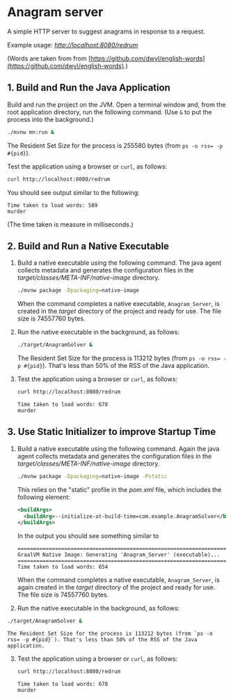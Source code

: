 # Anagram server

A simple HTTP server to suggest anagrams in response to a request.

Example usage: _[http://localhost:8080/redrum](http://localhost:8080/redrum)_

(Words are taken from from [https://github.com/dwyl/english-words](https://github.com/dwyl/english-words).)


## 1. Build and Run the Java Application

Build and run the project on the JVM. Open a terminal window and, from the root application directory, run the following command.
(Use `&` to put the process into the background.)

```bash
./mvnw mn:run &
```

The Resident Set Size for the process is 255580 bytes (from `ps -o rss= -p #{pid}`).

Test the application using a browser or `curl`, as follows:

```bash
curl http://localhost:8080/redrum
```

You should see output similar to the following:
```
Time taken to load words: 589
murder
```

(The time taken is measure in milliseconds.)

## 2. Build and Run a Native Executable 

1. Build a native executable using the following command. The java agent collects metadata and generates the configuration files in the _target/classes/META-INF/native-image_ directory.

    ```bash
    ./mvnw package -Dpackaging=native-image 
    ```

    When the command completes a native executable, `Anagram_Server`, is created in the _target_ directory of the project and ready for use.
The file size is 74557760 bytes.

2. Run the native executable in the background, as follows:

    ```bash
    ./target/AnagramSolver &
    ```

    The Resident Set Size for the process is 113212 bytes (from `ps -o rss= -p #{pid}`). That's less than 50% of the RSS of the Java application.

3. Test the application using a browser or `curl`, as follows:

    ```bash
    curl http://localhost:8080/redrum
    ```

    ```
    Time taken to load words: 678
    murder
    ```

## 3. Use Static Initializer to improve Startup Time

1. Build a native executable using the following command. Again the java agent collects metadata and generates the configuration files in the _target/classes/META-INF/native-image_ directory.

    ```bash
    ./mvnw package -Dpackaging=native-image -Pstatic
    ```

    This relies on the "static" profile in the _pom.xml_ file, which includes the following element:

    ```xml
    <buildArgs>
      <buildArg>--initialize-at-build-time=com.example.AnagramSolver</buildArg>
    </buildArgs>
    ```

    In the output you should see something similar to 

    ```
    ========================================================================================================================
    GraalVM Native Image: Generating 'Anagram_Server' (executable)...
    ========================================================================================================================
    Time taken to load words: 654
    ```

    When the command completes a native executable, `Anagram_Server`, is again created in the _target_ directory of the project and ready for use.
    The file size is 74557760 bytes.

2. Run the native executable in the background, as follows:

```bash
./target/AnagramSolver &
```

    The Resident Set Size for the process is 113212 bytes (from `ps -o rss= -p #{pid}`). That's less than 50% of the RSS of the Java application.


3. Test the application using a browser or `curl`, as follows:

    ```bash
    curl http://localhost:8080/redrum
    ```

    ```
    Time taken to load words: 678
    murder
    ```
